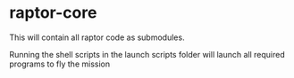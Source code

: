 # raptor-core

This will contain all raptor code as submodules.

Running the shell scripts in the launch scripts folder will launch all required programs to fly the mission